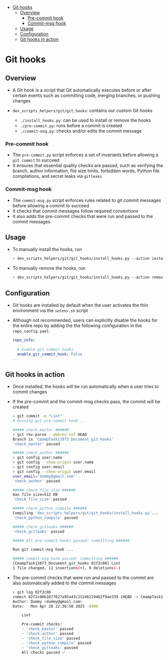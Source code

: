 <!-- toc -->

- [Git hooks](#git-hooks)
  * [Overview](#overview)
    + [Pre-commit hook](#pre-commit-hook)
    + [Commit-msg hook](#commit-msg-hook)
  * [Usage](#usage)
  * [Configuration](#configuration)
  * [Git hooks in action](#git-hooks-in-action)

<!-- tocstop -->

# Git hooks

## Overview

- A Git hook is a script that Git automatically executes before or after certain
  events such as committing code, merging branches, or pushing changes

- `dev_scripts_helpers/git/git_hooks`: contains our custom Git hooks
  - `./install_hooks.py`: can be used to install or remove the hooks
  - `./pre-commit.py`: runs before a commit is created
  - `./commit-msg.py`: checks and/or edits the commit message

### Pre-commit hook

- The `pre-commit.py` script enforces a set of invariants before allowing a
  `git commit` to succeed
- It ensures that essential quality checks are passed, such as verifying the
  branch, author information, file size limits, forbidden words, Python file
  compilations, and secret leaks via `gitleaks`

### Commit-msg hook

- The `commit-msg.py` script enforces rules related to git commit messages
  before allowing a commit to succeed
- It checks that commit messages follow required conventions
- It also adds the pre-commit checks that were run and passed to the commit
  messages

## Usage

- To manually install the hooks, run

  ```bash
  > dev_scripts_helpers/git/git_hooks/install_hooks.py --action install
  ```

- To manually remove the hooks, run
  ```bash
  > dev_scripts_helpers/git/git_hooks/install_hooks.py --action remove
  ```

## Configuration

- Git hooks are installed by default when the user activates the thin
  environment via the `setenv.sh` script

- Although not recommended, users can explicitly disable the hooks for the
  entire repo by adding the the following configuration in the
  `repo_config.yaml`:
  ```yaml
  repo_info:
    ...
    # Enable git-commit hooks.
    enable_git_commit_hook: False
  ...
  ```

## Git hooks in action

- Once installed, the hooks will be run automatically when a user tries to
  commit changes
- If the pre-commit and the commit-msg checks pass, the commit will be created

  ```bash
  > git commit -m "Lint"
  # Running git pre-commit hook ...

  ##### check_master ######
  > git rev-parse --abbrev-ref HEAD
  Branch is 'CmampTask11073_Document_git_hooks'
  'check_master' passed

  ##### check_author ######
  > git config user.name
  > git config --show-origin user.name
  > git config user.email
  > git config --show-origin user.email
  user_email='dummy@gmail.com'
  'check_author' passed

  ##### check_file_size ######
  max file size=512 KB
  'check_file_size' passed

  ##### check_python_compile ######
  Compiling 'dev_scripts_helpers/git/git_hooks/install_hooks.py'...
  'check_python_compile' passed

  ##### check_gitleaks ######
  'check_gitleaks' passed

  ##### All pre-commit hooks passed: committing ######

  Run git commit-msg hook ...

  ##### commit-msg hook passed: committing ######
  [CmampTask11073_Document_git_hooks 02f2c08] Lint
  1 file changed, 11 insertions(+), 9 deletions(-)
  ```

- The pre-commit checks that were run and passed to the commit are also
  automatically added to the commit messages

  ```bash
  > git log 02f2c08
  commit 02f2c08b1677627a95a43c21246219462f9ae339 (HEAD -> CmampTask11073_Document_git_hooks, origin/CmampTask11073_Document_git_hooks)
  Author: Dummy <dummy@gmail.com>
  Date:   Mon Apr 28 22:36:50 2025 -0400

      Lint

      Pre-commit checks:
      - 'check_master' passed
      - 'check_author' passed
      - 'check_file_size' passed
      - 'check_python_compile' passed
      - 'check_gitleaks' passed
      All checks passed ✅
  ```
